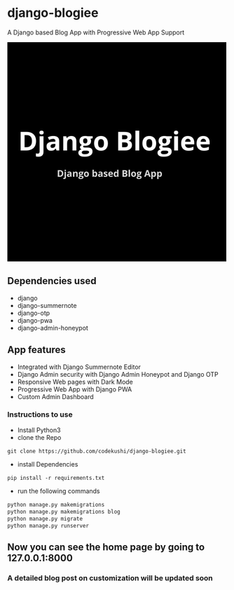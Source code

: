 # django-blogiee
A Django based Blog App with Progressive Web App Support

![logo](https://github.com/codekushi/django-blogiee/blob/master/blog/static/icons/Django-Blogiee.png)

## Dependencies used
- django
- django-summernote
- django-otp
- django-pwa
- django-admin-honeypot

## App features
- Integrated with Django Summernote Editor
- Django Admin security with Django Admin Honeypot and Django OTP
- Responsive Web pages with Dark Mode
- Progressive Web App with Django PWA
- Custom Admin Dashboard

### Instructions to use
- Install Python3
- clone the Repo
```
git clone https://github.com/codekushi/django-blogiee.git
```
- install Dependencies
```
pip install -r requirements.txt
```
- run the following commands
```
python manage.py makemigrations
python manage.py makemigrations blog
python manage.py migrate
python manage.py runserver
```
## Now you can see the home page by going to 127.0.0.1:8000

### A detailed blog post on customization will be updated soon
